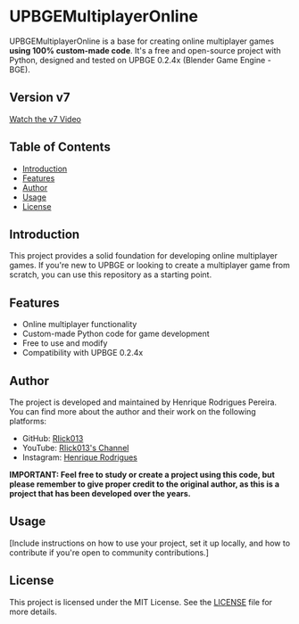 # UPBGEMultiplayerOnline

UPBGEMultiplayerOnline is a base for creating online multiplayer games **using 100% custom-made code**. It's a free and open-source project with Python, designed and tested on UPBGE 0.2.4x (Blender Game Engine - BGE).

## Version v7
[Watch the v7 Video](https://youtu.be/2FwVr3DZOd4)

## Table of Contents
- [Introduction](#introduction)
- [Features](#features)
- [Author](#author)
- [Usage](#usage)
- [License](#license)

## Introduction

This project provides a solid foundation for developing online multiplayer games. If you're new to UPBGE or looking to create a multiplayer game from scratch, you can use this repository as a starting point.

## Features

- Online multiplayer functionality
- Custom-made Python code for game development
- Free to use and modify
- Compatibility with UPBGE 0.2.4x

## Author

The project is developed and maintained by Henrique Rodrigues Pereira. You can find more about the author and their work on the following platforms:

- GitHub: [RIick013](https://github.com/RIick013)
- YouTube: [RIick013's Channel](https://www.youtube.com/c/RIick013)
- Instagram: [Henrique Rodrigues](https://www.instagram.com/__henrique.rodrigues__/)

**IMPORTANT: Feel free to study or create a project using this code, but please remember to give proper credit to the original author, as this is a project that has been developed over the years.**

## Usage

[Include instructions on how to use your project, set it up locally, and how to contribute if you're open to community contributions.]

## License

This project is licensed under the MIT License. See the [LICENSE](LICENSE) file for more details.

